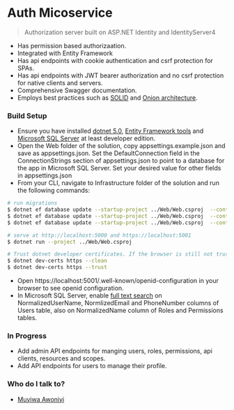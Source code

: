 # Auth Micoservice

> Authorization server built on ASP.NET Identity and IdentityServer4
* Has permission based authorizaation.
* Integrated with Entity Framework
* Has api endpoints with cookie authentication and csrf protection for SPAs.
* Has api endpoints with JWT bearer authorization and no csrf protection for native clients and servers.
* Comprehensive Swagger documentation.
* Employs best practices such as [SOLID](https://en.wikipedia.org/wiki/SOLID) and [Onion architecture](https://jeffreypalermo.com/2008/07/the-onion-architecture-part-1/).


### Build Setup ###

* Ensure you have installed [dotnet 5.0](https://dotnet.microsoft.com/download/dotnet/5.0), [Entity Framework tools](https://docs.microsoft.com/en-us/ef/core/miscellaneous/cli/dotnet) and [Microsoft SQL Server](https://docs.microsoft.com/en-us/sql/database-engine/install-windows/install-sql-server) at least developer edition.
* Open the Web folder of the solution, copy appsettings.example.json and save as appsettings.json. Set the DefaultConnection field in the ConnectionStrings section of appsettings.json to point to a database for the app in Microsoft SQL Server. Set your desired value for other fields in appsettings.json
* From your CLI, navigate to Infrastructure folder of the solution and run the following commands:

```bash
# run migrations
$ dotnet ef database update --startup-project ../Web/Web.csproj  --context  DbContext
$ dotnet ef database update --startup-project ../Web/Web.csproj  --context  PersistedGrantDbContext
$ dotnet ef database update --startup-project ../Web/Web.csproj  --context  ConfigurationDbContext

# serve at http://localhost:5000 and https://localhost:5001
$ dotnet run --project ../Web/Web.csproj

# Trust dotnet developer certificates. If the browser is still not trusting the certificate, read more [here](https://docs.microsoft.com/en-us/aspnet/core/security/enforcing-ssl?view=aspnetcore-5.0&tabs=visual-studio#trust-the-aspnet-core-https-development-certificate-on-windows-and-macos)
$ dotnet dev-certs https --clean
$ dotnet dev-certs https --trust
```

* Open https://localhost:5001/.well-known/openid-configuration in your browser to see openid configuration.
* In Microsoft SQL Server, enable [full text search](https://docs.microsoft.com/en-us/sql/relational-databases/search/get-started-with-full-text-search)
 on NormalizedUserName, NormlizedEmail and PhoneNumber columns of Users table, also on NormalizedName column of Roles and Permissions tables.


### In Progress ###
* Add admin API endpoints for manging users, roles, permissions, api clients, resources and scopes.
* Add API endpoints for users to manage their profile.


### Who do I talk to? ###

*  [Muyiwa Awoniyi](mailto:muyiwaawoniyi@yahoo.com)